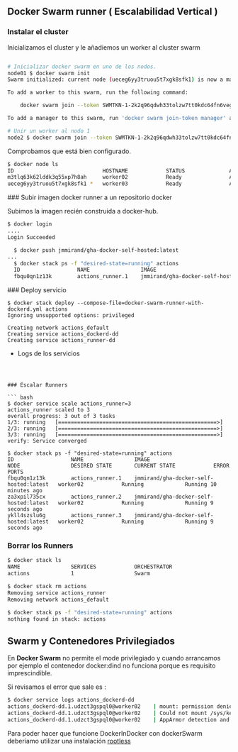 ## Docker Swarm runner ( Escalabilidad Vertical )

### Instalar el cluster

Inicializamos el cluster y le añadiemos un worker al cluster swarm

```bash

# Inicializar docker swarm en uno de los nodos.
node01 $ docker swarm init
Swarm initialized: current node (ueceg6yy3truou5t7xgk8sfk1) is now a manager.

To add a worker to this swarm, run the following command:

    docker swarm join --token SWMTKN-1-2k2q96qdwh33tolzw7tt0kdc64fn6vegu9oqv0h06vl4s0ts4q-3841r9pfn2rvg7zty0ftqhviz 192.168.1.13:2377

To add a manager to this swarm, run 'docker swarm join-token manager' and follow the instructions.

# Unir un worker al nodo 1
node2 $ docker swarm join --token SWMTKN-1-2k2q96qdwh33tolzw7tt0kdc64fn6vegu9oqv0h06vl4s0ts4q-3841r9pfn2rvg7zty0ftqhviz 192.168.1.13:2377

```

Comprobamos que está bien configurado.

``` bash
$ docker node ls
ID                            HOSTNAME            STATUS              AVAILABILITY        MANAGER STATUS      ENGINE VERSION
m3tlq63k62lddk3q55xp7h8ah     worker02            Ready               Active                                  19.03.14
ueceg6yy3truou5t7xgk8sfk1 *   worker03            Ready               Active              Leader              19.03.14

```


### Subir imagen  docker runner a un repositorio docker

Subimos la imagen recién construida a docker-hub.

``` bash
$ docker login
....
Login Succeeded

  $ docker push jmmirand/gha-docker-self-hosted:latest
...
  $ docker stack ps -f "desired-state=running" actions
  ID                  NAME                IMAGE                                    NODE                DESIRED STATE       CURRENT STATE                  ERROR               PORTS
  fbqu0qn1z13k        actions_runner.1    jmmirand/gha-docker-self-hosted:latest   worker02            Running             Preparing about a minute ago
```

### Deploy servicio

```
$ docker stack deploy --compose-file=docker-swarm-runner-with-dockerd.yml actions
Ignoring unsupported options: privileged

Creating network actions_default
Creating service actions_dockerd-dd
Creating service actions_runner-dd

```
   * Logs de los servicios

```



### Escalar Runners

``` bash
$ docker service scale actions_runner=3
actions_runner scaled to 3
overall progress: 3 out of 3 tasks
1/3: running   [==================================================>]
2/3: running   [==================================================>]
3/3: running   [==================================================>]
verify: Service converged

$ docker stack ps -f "desired-state=running" actions
ID                  NAME                IMAGE                                    NODE                DESIRED STATE       CURRENT STATE            ERROR               PORTS
fbqu0qn1z13k        actions_runner.1    jmmirand/gha-docker-self-hosted:latest   worker02            Running             Running 10 minutes ago
za3xpil735cx        actions_runner.2    jmmirand/gha-docker-self-hosted:latest   worker02            Running             Running 9 seconds ago
ykll4szslu6g        actions_runner.3    jmmirand/gha-docker-self-hosted:latest   worker02            Running             Running 9 seconds ago
```


### Borrar los Runners

``` bash
$ docker stack ls
NAME                SERVICES            ORCHESTRATOR
actions             1                   Swarm

$ docker stack rm actions
Removing service actions_runner
Removing network actions_default

$ docker stack ps -f "desired-state=running" actions
nothing found in stack: actions
```




## Swarm y Contenedores Privilegiados

En **Docker Swarm** no permite el mode privilegiado y cuando arrancamos por
ejemplo el contenedor docker:dind no funciona porque es requisito imprescindible.

Si revisamos el error que sale es :

``` bash
$ docker service logs actions_dockerd-dd
actions_dockerd-dd.1.udzct3gspql0@worker02    | mount: permission denied (are you root?)
actions_dockerd-dd.1.udzct3gspql0@worker02    | Could not mount /sys/kernel/security.
actions_dockerd-dd.1.udzct3gspql0@worker02    | AppArmor detection and --privileged mode might break.

```

Para poder hacer que funcione DockerInDocker con dockerSwarm deberíamo
utilizar una instalación [rootless](https://docs.docker.com/engine/security/rootless/)
